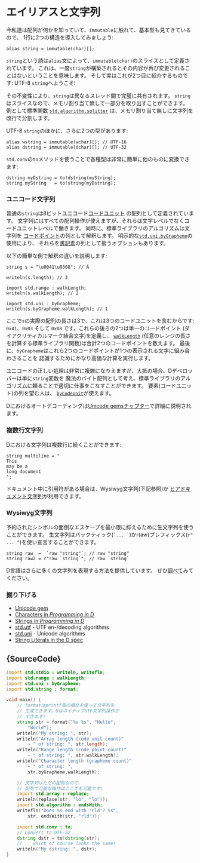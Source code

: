 # エイリアスと文字列

今私達は配列が何かを知っていて、`immutable`に触れて、基本型も見てきているので、
1行に2つの構造を導入してみましょう:

    alias string = immutable(char)[];

`string`という語は`alias`文によって、`immutable(char)`のスライスとして定義されています。
これは、一度`string`が構築されるとその内容が再び変更されることはないということを意味します。
そして実はこれが2つ目に紹介するものです: UTF-8 `string`へようこそ!

その不変性により、`string`は異なるスレッド間で完璧に共有されます。
`string`はスライスなので、メモリ割り当て無しで一部分を取り出すことができます。
例として標準関数
[`std.algorithm.splitter`](https://dlang.org/phobos/std_algorithm_iteration.html#.splitter)
は、メモリ割り当て無しに文字列を改行で分割します。

UTF-8 `string`のほかに、さらに2つの型があります:

    alias wstring = immutable(wchar)[]; // UTF-16
    alias dstring = immutable(dchar)[]; // UTF-32

`std.conv`の`to`メソッドを使うことで各種型は非常に簡単に他のものに変換できます:

    dstring myDstring = to!dstring(myString);
    string myString   = to!string(myDstring);

### ユニコード文字列

普通の`string`は8ビットユニコード[コードユニット](http://unicode.org/glossary/#code_unit)
の配列として定義されています。
文字列にはすべての配列操作が使えますが、それらは文字レベルでなくコードユニットレベルで働きます。
同時に、標準ライブラリのアルゴリズムは文字列を
[コードポイント](http://unicode.org/glossary/#code_point)の列として解釈します。
明示的な[`std.uni.byGrapheme`](https://dlang.org/library/std/uni/by_grapheme.html)の使用により、
それらを[書記素](http://unicode.org/glossary/#grapheme)の列として扱うオプションもあります。

以下の簡単な例で解釈の違いを説明します:

    string s = "\u0041\u0308"; // Ä

    writeln(s.length); // 3

    import std.range : walkLength;
    writeln(s.walkLength); // 2

    import std.uni : byGrapheme;
    writeln(s.byGrapheme.walkLength); // 1

ここで`s`の実際の配列の長さは3で、これは3つのコードユニットを含むからです:
`0x41`、`0x03` そして `0x08` です。これらの後ろの2つは単一のコードポイント
(ダイアクリティカルマーク結合文字)を定義し、
[`walkLength`](https://dlang.org/library/std/range/primitives/walk_length.html)
(任意のレンジの長さを計算する標準ライブラリ関数)は合計2つのコードポイントを数えます。
最後に、`byGrapheme`はこれら2つのコードポイントが1つの表示される文字に組み合わさることを
認識するためにかなり高価な計算を実行します。

ユニコードの正しい処理は非常に複雑になりえますが、大抵の場合、Dデベロッパーは単に`string`変数を
魔法のバイト配列として考え、標準ライブラリのアルゴリズムに頼ることで適切に仕事をこなすことができます。
要素(コードユニット)の列を望む人は、
[`byCodeUnit`](http://dlang.org/phobos/std_utf.html#.byCodeUnit)が使えます。

Dにおけるオートデコーディングは[Unicode gemsチャプター](gems/unicode)で詳細に説明されます。

### 複数行文字列

Dにおける文字列は複数行に続くことができます:

    string multiline = "
    This
    may be a
    long document
    ";

ドキュメント中に引用符がある場合は、Wysiwyg文字列(下記参照)か
[ヒアドキュメント文字列](http://dlang.org/spec/lex.html#delimited_strings)が利用できます。

### Wysiwyg文字列

予約されたシンボルの面倒なエスケープを最小限に抑えるために生文字列を使うことができます。
生文字列はバックティック(`` `... ` ``)かr(aw)プレフィックス(`r" ... "`)を使い宣言することができます。

    string raw  =  `raw "string"`; // raw "string"
    string raw2 = r"raw `string`"; // raw `string`

D言語はさらに多くの文字列を表現する方法を提供しています。
ぜひ[調べて](https://dlang.org/spec/lex.html#string_literals)みてください。

### 掘り下げる

- [Unicode gem](gems/unicode)
- [Characters in _Programming in D_](http://ddili.org/ders/d.en/characters.html)
- [Strings in _Programming in D_](http://ddili.org/ders/d.en/strings.html)
- [std.utf](http://dlang.org/phobos/std_utf.html) - UTF en-/decoding algorithms
- [std.uni](http://dlang.org/phobos/std_uni.html) - Unicode algorithms
- [String Literals in the D spec](http://dlang.org/spec/lex.html#string_literals)

## {SourceCode}

```d
import std.stdio : writeln, writefln;
import std.range : walkLength;
import std.uni : byGrapheme;
import std.string : format;

void main() {
    // formatはprintf風の構文を使って文字列を
    // 生成できます。DはネイティブUTF文字列操作が
    // できます!
    string str = format("%s %s", "Hellö",
        "Wörld");
    writeln("My string: ", str);
    writeln("Array length (code unit count)"
        ~ " of string: ", str.length);
    writeln("Range length (code point count)"
        ~ " of string: ", str.walkLength);
    writeln("Character length (grapheme count)"
        ~ " of string: ",
        str.byGrapheme.walkLength);

    // 文字列はただの配列なので、
    // 配列で可能な操作はここでも可能です!
    import std.array : replace;
    writeln(replace(str, "lö", "lo"));
    import std.algorithm : endsWith;
    writefln("Does %s end with 'rld'? %s",
        str, endsWith(str, "rld"));

    import std.conv : to;
    // Convert to UTF-32
    dstring dstr = to!dstring(str);
    // .. which of course looks the same!
    writeln("My dstring: ", dstr);
}
```
